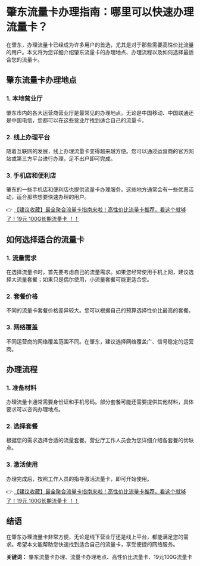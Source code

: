 # 肇东流量卡办理指南：哪里可以快速办理流量卡？

在肇东，办理流量卡已经成为许多用户的首选，尤其是对于那些需要高性价比流量的用户。本文将为您详细介绍肇东流量卡的办理地点、办理流程以及如何选择最适合您的流量卡。

## 肇东流量卡办理地点

### 1. 本地营业厅
肇东市内的各大运营商营业厅是最常见的办理地点。无论是中国移动、中国联通还是中国电信，您都可以在这些营业厅找到适合自己的流量卡。

### 2. 线上办理平台
随着互联网的发展，线上办理流量卡变得越来越方便。您可以通过运营商的官方网站或第三方平台进行办理，足不出户即可完成。

### 3. 手机店和便利店
肇东的一些手机店和便利店也提供流量卡办理服务。这些地方通常会有一些优惠活动，适合那些想要快速办理的用户。

👉 [【建议收藏】最全聚合流量卡指南来啦！高性价比流量卡推荐，看这个就够了！19元 100G长期流量卡 ！！](https://bit.ly/Liuliangka)

## 如何选择适合的流量卡

### 1. 流量需求
在选择流量卡时，首先要考虑自己的流量需求。如果您经常使用手机上网，建议选择大流量套餐；如果只是偶尔使用，小流量套餐可能更适合您。

### 2. 套餐价格
不同的流量卡套餐价格差异较大。您可以根据自己的预算选择性价比最高的套餐。

### 3. 网络覆盖
不同运营商的网络覆盖范围不同。在肇东，建议选择网络覆盖广、信号稳定的运营商。

## 办理流程

### 1. 准备材料
办理流量卡通常需要身份证和手机号码。部分套餐可能还需要提供其他材料，具体要求可以咨询办理地点。

### 2. 选择套餐
根据您的需求选择合适的流量套餐。营业厅工作人员会为您详细介绍各套餐的优缺点。

### 3. 激活使用
办理完成后，按照工作人员的指导激活流量卡，即可开始使用。

👉 [【建议收藏】最全聚合流量卡指南来啦！高性价比流量卡推荐，看这个就够了！19元 100G长期流量卡 ！！](https://bit.ly/Liuliangka)

## 结语

在肇东办理流量卡非常方便，无论是线下营业厅还是线上平台，都能满足您的需求。希望本文能帮助您快速找到适合自己的流量卡，享受便捷的网络服务。

**关键词：** 肇东流量卡办理、流量卡办理地点、高性价比流量卡、19元100G流量卡